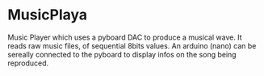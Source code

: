 # MusicPlaya

Music Player which uses a pyboard DAC to produce a musical wave. It reads raw music files, of sequential 8bits values. An arduino (nano) can be sereally connected to the pyboard to display infos on the song being reproduced.
